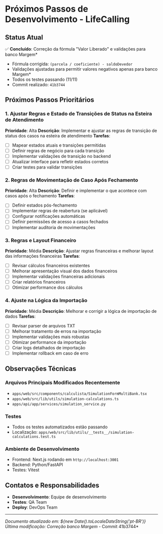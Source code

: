 # Próximos Passos de Desenvolvimento - LifeCalling

## Status Atual
✅ **Concluído**: Correção da fórmula "Valor Liberado" e validações para banco Margem*
- Fórmula corrigida: `(parcela / coeficiente) - saldoDevedor`
- Validações ajustadas para permitir valores negativos apenas para banco Margem*
- Todos os testes passando (11/11)
- Commit realizado: `41b3744`

## Próximos Passos Prioritários

### 1. Ajustar Regras e Estado de Transições de Status na Esteira de Atendimento
**Prioridade**: Alta
**Descrição**: Implementar e ajustar as regras de transição de status dos casos na esteira de atendimento
**Tarefas**:
- [ ] Mapear estados atuais e transições permitidas
- [ ] Definir regras de negócio para cada transição
- [ ] Implementar validações de transição no backend
- [ ] Atualizar interface para refletir estados corretos
- [ ] Criar testes para validar transições

### 2. Regras de Movimentação de Caso Após Fechamento
**Prioridade**: Alta
**Descrição**: Definir e implementar o que acontece com casos após o fechamento
**Tarefas**:
- [ ] Definir estados pós-fechamento
- [ ] Implementar regras de reabertura (se aplicável)
- [ ] Configurar notificações automáticas
- [ ] Definir permissões de acesso a casos fechados
- [ ] Implementar auditoria de movimentações

### 3. Regras e Layout Financeiro
**Prioridade**: Média
**Descrição**: Ajustar regras financeiras e melhorar layout das informações financeiras
**Tarefas**:
- [ ] Revisar cálculos financeiros existentes
- [ ] Melhorar apresentação visual dos dados financeiros
- [ ] Implementar validações financeiras adicionais
- [ ] Criar relatórios financeiros
- [ ] Otimizar performance dos cálculos

### 4. Ajuste na Lógica da Importação
**Prioridade**: Média
**Descrição**: Melhorar e corrigir a lógica de importação de dados
**Tarefas**:
- [ ] Revisar parser de arquivos TXT
- [ ] Melhorar tratamento de erros na importação
- [ ] Implementar validações mais robustas
- [ ] Otimizar performance da importação
- [ ] Criar logs detalhados de importação
- [ ] Implementar rollback em caso de erro

## Observações Técnicas

### Arquivos Principais Modificados Recentemente
- `apps/web/src/components/calculista/SimulationFormMultiBank.tsx`
- `apps/web/src/lib/utils/simulation-calculations.ts`
- `apps/api/app/services/simulation_service.py`

### Testes
- Todos os testes automatizados estão passando
- Localização: `apps/web/src/lib/utils/__tests__/simulation-calculations.test.ts`

### Ambiente de Desenvolvimento
- Frontend: Next.js rodando em `http://localhost:3001`
- Backend: Python/FastAPI
- Testes: Vitest

## Contatos e Responsabilidades
- **Desenvolvimento**: Equipe de desenvolvimento
- **Testes**: QA Team
- **Deploy**: DevOps Team

---
*Documento atualizado em: ${new Date().toLocaleDateString('pt-BR')}*
*Última modificação: Correção banco Margem* - Commit 41b3744*